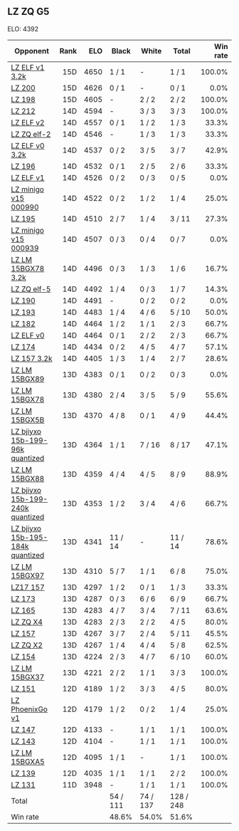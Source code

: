 ## LZ ZQ G5 ##

ELO: 4392

Opponent | Rank | ELO | Black | White | Total | Win rate
---------|-----:|----:|-------|-------|-------|-------:
[LZ ELF v1 3.2k](LZ%20ELF%20v1%203.2k.md) | 15D | 4650 | 1 / 1 | - | 1 / 1 | 100.0%
[LZ 200](LZ%20200.md) | 15D | 4626 | 0 / 1 | - | 0 / 1 | 0.0%
[LZ 198](LZ%20198.md) | 15D | 4605 | - | 2 / 2 | 2 / 2 | 100.0%
[LZ 212](LZ%20212.md) | 14D | 4594 | - | 3 / 3 | 3 / 3 | 100.0%
[LZ ELF v2](LZ%20ELF%20v2.md) | 14D | 4557 | 0 / 1 | 1 / 2 | 1 / 3 | 33.3%
[LZ ZQ elf-2](LZ%20ZQ%20elf-2.md) | 14D | 4546 | - | 1 / 3 | 1 / 3 | 33.3%
[LZ ELF v0 3.2k](LZ%20ELF%20v0%203.2k.md) | 14D | 4537 | 0 / 2 | 3 / 5 | 3 / 7 | 42.9%
[LZ 196](LZ%20196.md) | 14D | 4532 | 0 / 1 | 2 / 5 | 2 / 6 | 33.3%
[LZ ELF v1](LZ%20ELF%20v1.md) | 14D | 4526 | 0 / 2 | 0 / 3 | 0 / 5 | 0.0%
[LZ minigo v15 000990](LZ%20minigo%20v15%20000990.md) | 14D | 4522 | 0 / 2 | 1 / 2 | 1 / 4 | 25.0%
[LZ 195](LZ%20195.md) | 14D | 4510 | 2 / 7 | 1 / 4 | 3 / 11 | 27.3%
[LZ minigo v15 000939](LZ%20minigo%20v15%20000939.md) | 14D | 4507 | 0 / 3 | 0 / 4 | 0 / 7 | 0.0%
[LZ LM 15BGX78 3.2k](LZ%20LM%2015BGX78%203.2k.md) | 14D | 4496 | 0 / 3 | 1 / 3 | 1 / 6 | 16.7%
[LZ ZQ elf-5](LZ%20ZQ%20elf-5.md) | 14D | 4492 | 1 / 4 | 0 / 3 | 1 / 7 | 14.3%
[LZ 190](LZ%20190.md) | 14D | 4491 | - | 0 / 2 | 0 / 2 | 0.0%
[LZ 193](LZ%20193.md) | 14D | 4483 | 1 / 4 | 4 / 6 | 5 / 10 | 50.0%
[LZ 182](LZ%20182.md) | 14D | 4464 | 1 / 2 | 1 / 1 | 2 / 3 | 66.7%
[LZ ELF v0](LZ%20ELF%20v0.md) | 14D | 4464 | 0 / 1 | 2 / 2 | 2 / 3 | 66.7%
[LZ 174](LZ%20174.md) | 14D | 4434 | 0 / 2 | 4 / 5 | 4 / 7 | 57.1%
[LZ 157 3.2k](LZ%20157%203.2k.md) | 14D | 4405 | 1 / 3 | 1 / 4 | 2 / 7 | 28.6%
[LZ LM 15BGX89](LZ%20LM%2015BGX89.md) | 13D | 4383 | 0 / 1 | 0 / 2 | 0 / 3 | 0.0%
[LZ LM 15BGX78](LZ%20LM%2015BGX78.md) | 13D | 4380 | 2 / 4 | 3 / 5 | 5 / 9 | 55.6%
[LZ LM 15BGX5B](LZ%20LM%2015BGX5B.md) | 13D | 4370 | 4 / 8 | 0 / 1 | 4 / 9 | 44.4%
[LZ bjiyxo 15b-199-96k quantized](LZ%20bjiyxo%2015b-199-96k%20quantized.md) | 13D | 4364 | 1 / 1 | 7 / 16 | 8 / 17 | 47.1%
[LZ LM 15BGX88](LZ%20LM%2015BGX88.md) | 13D | 4359 | 4 / 4 | 4 / 5 | 8 / 9 | 88.9%
[LZ bjiyxo 15b-199-240k quantized](LZ%20bjiyxo%2015b-199-240k%20quantized.md) | 13D | 4353 | 1 / 2 | 3 / 4 | 4 / 6 | 66.7%
[LZ bjiyxo 15b-195-184k quantized](LZ%20bjiyxo%2015b-195-184k%20quantized.md) | 13D | 4341 | 11 / 14 | - | 11 / 14 | 78.6%
[LZ LM 15BGX97](LZ%20LM%2015BGX97.md) | 13D | 4310 | 5 / 7 | 1 / 1 | 6 / 8 | 75.0%
[LZ17 157](LZ17%20157.md) | 13D | 4297 | 1 / 2 | 0 / 1 | 1 / 3 | 33.3%
[LZ 173](LZ%20173.md) | 13D | 4287 | 0 / 3 | 6 / 6 | 6 / 9 | 66.7%
[LZ 165](LZ%20165.md) | 13D | 4283 | 4 / 7 | 3 / 4 | 7 / 11 | 63.6%
[LZ ZQ X4](LZ%20ZQ%20X4.md) | 13D | 4283 | 2 / 3 | 2 / 2 | 4 / 5 | 80.0%
[LZ 157](LZ%20157.md) | 13D | 4267 | 3 / 7 | 2 / 4 | 5 / 11 | 45.5%
[LZ ZQ X2](LZ%20ZQ%20X2.md) | 13D | 4267 | 1 / 4 | 4 / 4 | 5 / 8 | 62.5%
[LZ 154](LZ%20154.md) | 13D | 4224 | 2 / 3 | 4 / 7 | 6 / 10 | 60.0%
[LZ LM 15BGX37](LZ%20LM%2015BGX37.md) | 13D | 4221 | 2 / 2 | 1 / 1 | 3 / 3 | 100.0%
[LZ 151](LZ%20151.md) | 12D | 4189 | 1 / 2 | 3 / 3 | 4 / 5 | 80.0%
[LZ PhoenixGo v1](LZ%20PhoenixGo%20v1.md) | 12D | 4179 | 1 / 2 | 0 / 2 | 1 / 4 | 25.0%
[LZ 147](LZ%20147.md) | 12D | 4133 | - | 1 / 1 | 1 / 1 | 100.0%
[LZ 143](LZ%20143.md) | 12D | 4104 | - | 1 / 1 | 1 / 1 | 100.0%
[LZ LM 15BGXA5](LZ%20LM%2015BGXA5.md) | 12D | 4095 | 1 / 1 | - | 1 / 1 | 100.0%
[LZ 139](LZ%20139.md) | 12D | 4035 | 1 / 1 | 1 / 1 | 2 / 2 | 100.0%
[LZ 131](LZ%20131.md) | 11D | 3948 | - | 1 / 1 | 1 / 1 | 100.0%
Total | | | 54 / 111 | 74 / 137 | 128 / 248 | 
Win rate| | | 48.6% | 54.0% | 51.6% | 
